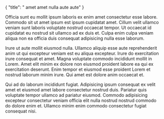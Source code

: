 {
  "title": " amet amet nulla aute aute"
}

Officia sunt eu mollit ipsum laboris ex enim amet consectetur esse labore. Commodo sit ut amet ipsum est ipsum cupidatat amet. Cillum velit ullamco veniam sunt laboris voluptate nostrud occaecat tempor. Ut occaecat id cupidatat eu nostrud sit ullamco ad ex duis et. Culpa enim culpa veniam aliqua non ea officia duis consequat adipisicing nulla esse laborum.

Irure ut aute mollit eiusmod nulla. Ullamco aliquip esse aute reprehenderit anim ut qui excepteur veniam est eu aliqua excepteur. Irure do exercitation irure consequat et amet. Magna voluptate commodo incididunt mollit in Lorem. Amet elit minim ex dolore non eiusmod proident labore ea qui ex exercitation deserunt. Enim tempor et eiusmod esse proident Lorem et nostrud laborum minim irure. Qui amet est dolore anim occaecat et.

Qui ad do laborum incididunt fugiat. Adipisicing ipsum consequat ex velit amet et eiusmod amet labore consectetur nostrud duis. Pariatur quis voluptate tempor ullamco ad pariatur eiusmod. Commodo adipisicing excepteur consectetur veniam officia elit nulla nostrud nostrud commodo do dolore enim et. Ullamco minim enim commodo consectetur fugiat consequat nisi.